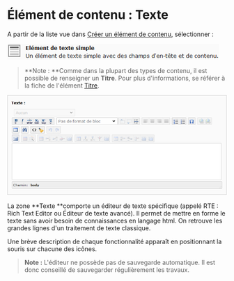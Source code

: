 # Élément de contenu : Texte

A partir de la liste vue dans [Créer un élément de contenu](/types-de-contenu/creer-un-element-de-contenu.md), sélectionner :

![](/assets/add_content_texte.png)

> **Note : **Comme dans la plupart des types de contenu, il est possible de renseigner un **Titre**. Pour plus d'informations, se référer à la fiche de l'élément [Titre](/types-de-contenu/types-de-contenu/titre.md).

![](/assets/add_content_texte2.png)

La zone **Texte **comporte un éditeur de texte spécifique \(appelé RTE : Rich Text Editor ou Éditeur de texte avancé\). Il permet de mettre en forme le texte sans avoir besoin de connaissances en langage html. On retrouve les grandes lignes d'un traitement de texte classique.

Une brève description de chaque fonctionnalité apparaît en positionnant la souris sur chacune des icônes.

> **Note :** L'éditeur ne possède pas de sauvegarde automatique. Il est donc conseillé de sauvegarder régulièrement les travaux.



